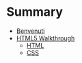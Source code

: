 # Summary

- [Benvenuti](./README.md)
- [HTML5 Walkthrough](./html5/README.md)
  - [HTML](./html5/01-html.md)
  - [CSS](./html5/02-css.md)
